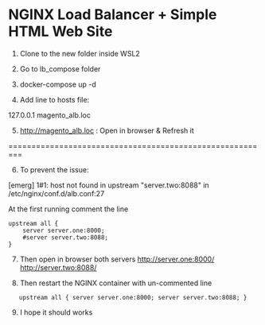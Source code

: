 # NGINX Load Balancer + Simple HTML Web Site 

1) Clone to the new folder inside WSL2

2) Go to lb_compose folder

3) docker-compose up -d

4) Add line to hosts file:

127.0.0.1 magento_alb.loc

5) http://magento_alb.loc : Open in browser & Refresh it

=========================================================

6) To prevent the issue:

[emerg] 1#1: host not found in upstream "server.two:8088" in /etc/nginx/conf.d/alb.conf:27

At the first running comment the line 

    upstream all {
        server server.one:8000;
        #server server.two:8088;
    }

7) Then open in browser both servers
    http://server.one:8000/
    http://server.two:8088/

8) Then restart the NGINX container with un-commented line 

`    upstream all {
        server server.one:8000;
        server server.two:8088;
    }
`

9) I hope it should works
